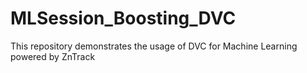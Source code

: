 # MLSession_Boosting_DVC
 This repository demonstrates the usage of DVC for Machine Learning powered by ZnTrack
